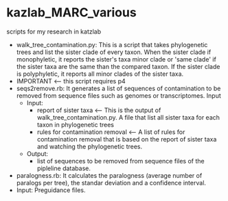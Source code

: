 # kazlab_MARC_various
scripts for my research in katzlab

* walk_tree_contamination.py: This is a script that takes phylogenetic trees and list the sister clade of every taxon. When the sister clade if monophyletic, it reports the sister's taxa minor clade or 'same clade' if the sister taxa are the same than the compared taxon. If the sister clade is polyphyletic, it reports all minor clades of the sister taxa.
 * IMPORTANT <-- this script requires p4
* seqs2remove.rb: It generates a list of sequences of contamination to be removed from sequence files such as genomes or transcriptomes. 
Input
  * Input:
    * report of sister taxa <-- This is the output of walk_tree_contamination.py. A file that list all sister taxa for each taxon in phylogenetic trees
    * rules for contamination removal <-- A list of rules for contamination removal that is based on the report of sister taxa and watching the phylogenetic trees.
  * Output:
    * list of sequences to be removed from sequence files of the pipleline database. 
* paralogness.rb: It calculates the paralogness (average number of paralogs per tree), the standar deviation and a confidence interval.
 * Input: Preguidance files. 
